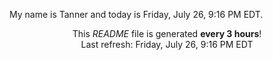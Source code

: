 My name is Tanner and today is Friday, July 26, 9:16 PM EDT.

<p align="center">This <i>README</i> file is generated <b>every 3 hours</b>!</br>Last refresh: Friday, July 26, 9:16 PM EDT<br /></p>
